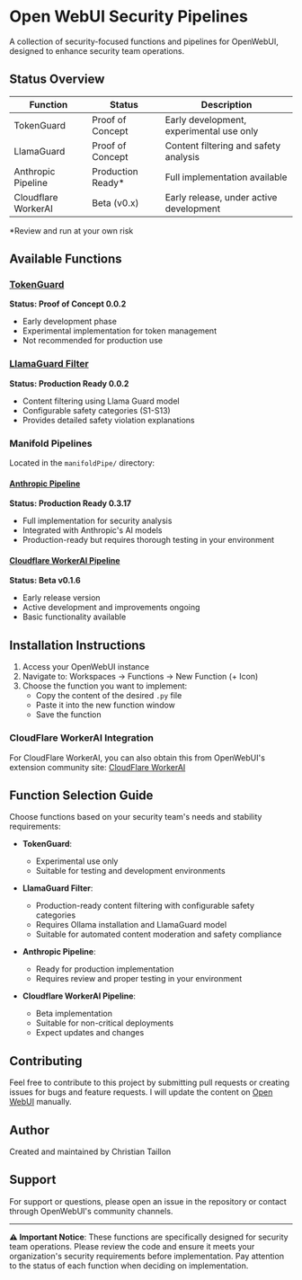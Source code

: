 # Open WebUI Security Pipelines

A collection of security-focused functions and pipelines for OpenWebUI, designed to enhance security team operations.

## Status Overview

| Function            | Status              | Description                              |
| ------------------- | ------------------- | ---------------------------------------- |
| TokenGuard          | Proof of Concept  | Early development, experimental use only |
| LlamaGuard          | Proof of Concept  | Content filtering and safety analysis    |
| Anthropic Pipeline  | Production Ready* | Full implementation available            |
| Cloudflare WorkerAI | Beta (v0.x)       | Early release, under active development  |

*Review and run at your own risk

## Available Functions

### [TokenGuard](https://github.com/christian-taillon/open-webui-pipelines/blob/main/function/tokenGuard.py)
**Status: Proof of Concept 0.0.2**
- Early development phase
- Experimental implementation for token management
- Not recommended for production use

### [LlamaGuard Filter](https://github.com/christian-taillon/open-webui-pipelines/blob/main/function/llama_guard.py)
**Status: Production Ready 0.0.2**
- Content filtering using Llama Guard model
- Configurable safety categories (S1-S13)
- Provides detailed safety violation explanations

### Manifold Pipelines
Located in the `manifoldPipe/` directory:

#### [Anthropic Pipeline](https://github.com/christian-taillon/open-webui-pipelines/blob/main/manifoldPipe/anthropic.py)
**Status: Production Ready 0.3.17**
- Full implementation for security analysis
- Integrated with Anthropic's AI models
- Production-ready but requires thorough testing in your environment

#### [Cloudflare WorkerAI Pipeline](https://github.com/christian-taillon/open-webui-pipelines/blob/main/manifoldPipe/cloudflare.py)
**Status: Beta v0.1.6**
- Early release version
- Active development and improvements ongoing
- Basic functionality available

## Installation Instructions

1. Access your OpenWebUI instance
2. Navigate to: Workspaces -> Functions -> New Function (+ Icon)
3. Choose the function you want to implement:
   - Copy the content of the desired `.py` file
   - Paste it into the new function window
   - Save the function

### CloudFlare WorkerAI Integration
For CloudFlare WorkerAI, you can also obtain this from OpenWebUI's extension community site: [CloudFlare WorkerAI](https://openwebui.com/f/christiant/cloudfare_workerai/)

## Function Selection Guide

Choose functions based on your security team's needs and stability requirements:

- **TokenGuard**: 
  - Experimental use only
  - Suitable for testing and development environments

- **LlamaGuard Filter**:
  - Production-ready content filtering with configurable safety categories
  - Requires Ollama installation and LlamaGuard model
  - Suitable for automated content moderation and safety compliance

- **Anthropic Pipeline**: 
  - Ready for production implementation
  - Requires review and proper testing in your environment

- **Cloudflare WorkerAI Pipeline**: 
  - Beta implementation
  - Suitable for non-critical deployments
  - Expect updates and changes

## Contributing

Feel free to contribute to this project by submitting pull requests or creating issues for bugs and feature requests. I will update the content on [Open WebUI](https://openwebui.com/) manually. 

## Author

Created and maintained by Christian Taillon

## Support

For support or questions, please open an issue in the repository or contact through OpenWebUI's community channels.

---

**⚠️ Important Notice**: These functions are specifically designed for security team operations. Please review the code and ensure it meets your organization's security requirements before implementation. Pay attention to the status of each function when deciding on implementation.